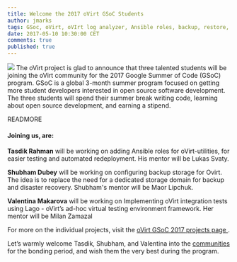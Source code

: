 ```yaml
---
title: Welcome the 2017 oVirt GSoC Students
author: jmarks
tags: GSoc, oVirt, oVIrt log analyzer, Ansible roles, backup, restore, storage, Lago
date: 2017-05-10 10:30:00 CET
comments: true
published: true
---
```

![](/images/wiki/ovirt-gsoc-logo.png) The oVirt project is glad to announce that three talented students will be joining the oVirt community for the 2017 Google Summer of Code (GSoC) program. GSoC is a global 3-month summer program focused on getting more student developers interested in open source software development.
The three students will spend their summer break writing code, learning about open source development, and earning a stipend.

READMORE

#### Joining us, are:

**Tasdik Rahman** will be working on adding Ansible roles for oVirt-utilities, for easier testing and automated redeployment. His mentor will be Lukas Svaty.

**Shubham Dubey** will be working on configuring backup storage for Ovirt. The idea is to replace the need for a dedicated storage domain for backup and disaster recovery.  Shubham's mentor will be Maor Lipchuk.

**Valentina Makarova** will be working on Implementing oVirt integration tests using Lago - oVirt’s ad-hoc virtual testing environment framework. Her mentor will be Milan Zamazal

For more on the individual projects, visit the [oVirt GSoC 2017 projects page ](https://summerofcode.withgoogle.com/organizations/5668068689707008/#!).

Let’s warmly welcome Tasdik, Shubham, and Valentina into the [communities](http://write.flossmanuals.net/gsoc-mentoring/community-basics/) for the bonding period, and wish them the very best during the program.
